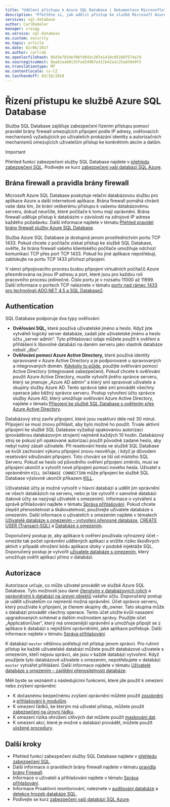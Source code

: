 ```yaml
---
title: "Udělení přístupu k Azure SQL Database | Dokumentace Microsoftu"
description: "Přečtěte si, jak udělit přístup ke službě Microsoft Azure SQL Database."
services: sql-database
author: CarlRabeler
manager: craigg
ms.service: sql-database
ms.custom: security
ms.topic: article
ms.date: 02/06/2017
ms.author: carlrab
ms.openlocfilehash: 85d3e7819ef06fd943c207e1410c95168f574a7d
ms.sourcegitcommit: 8aab1aab0135fad24987a311b42a1c25a839e9f3
ms.translationtype: MT
ms.contentlocale: cs-CZ
ms.lasthandoff: 03/16/2018
---
```

# <a name="azure-sql-database-access-control"></a>Řízení přístupu ke službě Azure SQL Database
Služba SQL Database zajišťuje zabezpečení řízením přístupu pomocí pravidel brány firewall omezujících připojení podle IP adresy, ověřovacích mechanismů vyžadujících po uživatelích prokázání identity a autorizačních mechanismů omezujících uživatelům přístup ke konkrétním akcím a datům. 

> [!IMPORTANT]
> Přehled funkcí zabezpečení služby SQL Database najdete v [přehledu zabezpečení SQL](sql-database-security-overview.md). Podívejte se kurz [zabezpečení vaší databázi SQL Azure](sql-database-security-tutorial.md).

## <a name="firewall-and-firewall-rules"></a>Brána firewall a pravidla brány firewall
Microsoft Azure SQL Database poskytuje relační databázovou službu pro aplikace Azure a další internetové aplikace. Brána firewall pomáhá chránit vaše data tím, že brání veškerému přístupu k vašemu databázovému serveru, dokud neurčíte, které počítače k tomu mají oprávnění. Brána firewall uděluje přístup k databázím v závislosti na zdrojové IP adrese každého požadavku. Další informace najdete v tématu [Přehled pravidel brány firewall služby Azure SQL Database](sql-database-firewall-configure.md).

Služba Azure SQL Database je dostupná jenom prostřednictvím portu TCP 1433. Pokud chcete z počítače získat přístup ke službě SQL Database, ověřte, že brána firewall vašeho klientského počítače umožňuje odchozí komunikaci TCP přes port TCP 1433. Pokud ho jiné aplikace nepotřebují, zablokujte na portu TCP 1433 příchozí připojení. 

V rámci připojovacího procesu budou připojení virtuálních počítačů Azure přesměrována na jinou IP adresu a port, které jsou pro každou roli pracovního procesu jedinečné. Číslo portu je v rozsahu 11000 až 11999. Další informace o portech TCP naleznete v tématu [porty nad rámec 1433 pro technologii ADO.NET 4.5 a SQL Database2](sql-database-develop-direct-route-ports-adonet-v12.md).

## <a name="authentication"></a>Authentication

SQL Database podporuje dva typy ověřování:

* **Ověřování SQL,** které používá uživatelské jméno a heslo. Když jste vytvářeli logický server databáze, zadali jste uživatelské jméno a heslo účtu „server admin“. Tyto přihlašovací údaje můžete použít k ověření a přihlášení k libovolné databázi na daném serveru jako vlastník databáze neboli „dbo“. 
* **Ověřování pomocí Azure Active Directory,** které používá identity spravované v Azure Active Directory a je podporované u spravovaných a integrovaných domén. [Kdykoliv to půjde](https://docs.microsoft.com/sql/relational-databases/security/choose-an-authentication-mode), použijte ověřování pomocí Active Directory (integrované zabezpečení). Pokud chcete k ověřování použít Azure Active Directory, musíte vytvořit jiného správce serveru, který se jmenuje „Azure AD admin“ a který smí spravovat uživatele a skupiny služby Azure AD. Tento správce také smí provádět všechny operace jako běžný správce serveru. Postup vytvoření účtu správce služby Azure AD, který umožňuje ověřování Azure Active Directory, najdete v tématu [Připojení ke službě SQL Database s ověřením přes Azure Active Directory](sql-database-aad-authentication.md).

Databázový stroj zavře připojení, které jsou neaktivní déle než 30 minut. Připojení se musí znovu přihlásit, aby bylo možné ho použít. Trvale aktivní připojení ke službě SQL Database vyžadují opakovanou autorizaci (prováděnou databázovým strojem) nejméně každých 10 hodin. Databázový stroj se pokusí při opakované autorizaci použít původně zadané heslo, aby nebyl nutný zásah uživatele. Při resetování hesla ve službě SQL Database se kvůli zachování výkonu připojení znovu neověřuje, i když je důvodem resetování sdružování připojení. Toto chování se liší od místního SQL Serveru. Pokud se heslo od původního ověření připojení změnilo, musí se připojení ukončit a vytvořit nové připojení pomocí nového hesla. Uživatel s oprávněním `KILL DATABASE CONNECTION` může připojení ke službě SQL Database výslovně ukončit příkazem [KILL](https://docs.microsoft.com/sql/t-sql/language-elements/kill-transact-sql).

Uživatelské účty je možné vytvořit v hlavní databázi a udělit jim oprávnění ve všech databázích na serveru, nebo je lze vytvořit v samotné databázi (takové účty se nazývají uživatelé s omezením). Informace o vytváření a správě přihlašování najdete v tématu [Správa přihlašování](sql-database-manage-logins.md). Pokud chcete zlepšit přenositelnost a škálovatelnost, používejte uživatele databáze s omezením. Další informace o uživatelích s omezením najdete v tématech [Uživatelé databáze s omezením – vytvoření přenosné databáze](https://docs.microsoft.com/sql/relational-databases/security/contained-database-users-making-your-database-portable), [CREATE USER (Transact-SQL)](https://docs.microsoft.com/sql/t-sql/statements/create-user-transact-sql) a [Databáze s omezením](https://docs.microsoft.com/sql/relational-databases/databases/contained-databases).

Doporučený postup je, aby aplikace k ověření používala vyhrazený účet – omezíte tak počet oprávnění udělených aplikaci a snížíte riziko škodlivých aktivit v případě ohrožení kódu aplikace útoky v podobě injektáže SQL. Doporučený postup je vytvořit [uživatele databáze s omezením](https://docs.microsoft.com/sql/relational-databases/security/contained-database-users-making-your-database-portable), který umožňuje ověřit aplikaci přímo v databázi. 

## <a name="authorization"></a>Autorizace

Autorizace určuje, co může uživatel provádět ve službě Azure SQL Database. Tyto možnosti jsou dané [členstvím v databázových rolích](https://docs.microsoft.com/sql/relational-databases/security/authentication-access/database-level-roles) a [oprávněními k databázi na úrovni objektů](https://docs.microsoft.com/sql/relational-databases/security/permissions-database-engine) vašeho účtu. Doporučený postup je udělit uživatelům co nejmenší možná oprávnění. Účet správce serveru, který používáte k připojení, je členem skupiny db_owner. Tato skupina může s databází provádět všechny operace. Tento účet uložte kvůli nasazení upgradovaných schémat a dalším možnostem správy. Použijte účet „ApplicationUser“, který má omezenější oprávnění a umožňuje připojit se z aplikace k databázi s nejnižšími oprávněními, jaké aplikace potřebuje. Další informace najdete v tématu [Správa přihlašování](sql-database-manage-logins.md).

K databázi `master` většinou potřebují mít přístup jenom správci. Pro rutinní přístup ke každé uživatelské databázi můžete použít databázové uživatele s omezením, kteří nejsou správci, ale jsou v každé databázi vytvoření. Když použijete tyto databázové uživatele s omezením, nepotřebujete v databázi `master` vytvářet přihlášení. Další informace najdete v tématu [Uživatelé databáze s omezením – zajištění přenositelnosti databáze](https://docs.microsoft.com/sql/relational-databases/security/contained-database-users-making-your-database-portable).

Měli byste se seznámit s následujícími funkcemi, které jde použít k omezení nebo zvýšení oprávnění:   
* K dočasnému bezpečnému zvýšení oprávnění můžete použít [zosobnění](https://docs.microsoft.com/dotnet/framework/data/adonet/sql/customizing-permissions-with-impersonation-in-sql-server) a [přihlašování k modulům](https://docs.microsoft.com/dotnet/framework/data/adonet/sql/signing-stored-procedures-in-sql-server).
* K omezení řádků, ke kterým má uživatel přístup, můžete použít [zabezpečení na úrovni řádku](https://docs.microsoft.com/sql/relational-databases/security/row-level-security).
* K omezení rizika ohrožení citlivých dat můžete použít [maskování dat](sql-database-dynamic-data-masking-get-started.md).
* K omezení akcí, které je možné s databází provádět, můžete použít [uložené procedury](https://docs.microsoft.com/sql/relational-databases/stored-procedures/stored-procedures-database-engine).

## <a name="next-steps"></a>Další kroky

- Přehled funkcí zabezpečení služby SQL Database najdete v [přehledu zabezpečení SQL](sql-database-security-overview.md).
- Další informace o pravidlech brány firewall najdete v tématu [pravidla brány Firewall](sql-database-firewall-configure.md).
- Informace o uživateli a přihlašování najdete v tématu [Správa přihlašování](sql-database-manage-logins.md). 
- Informace Proaktivní monitorování, naleznete v [auditování databáze](sql-database-auditing.md) a [detekce hrozeb databáze SQL](sql-database-threat-detection.md).
- Podívejte se kurz [zabezpečení vaší databázi SQL Azure](sql-database-security-tutorial.md).
